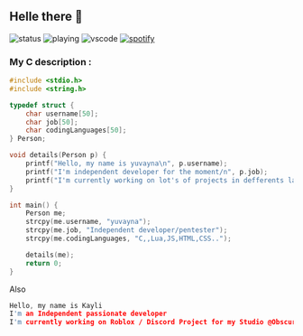 ## Helle there :wave:

![status](https://api.statusbadges.me/badge/status/284320682144169988?simple=true) ![playing](https://api.statusbadges.me/badge/playing/284320682144169988) ![vscode](https://api.statusbadges.me/badge/vscode/284320682144169988) [![spotify](https://api.statusbadges.me/badge/spotify/284320682144169988)](https://api.statusbadges.me/openspotify/284320682144169988)

### My C description :
```c
#include <stdio.h>
#include <string.h>

typedef struct {
    char username[50];
    char job[50];
    char codingLanguages[50];
} Person;

void details(Person p) {
    printf("Hello, my name is yuvayna\n", p.username);
    printf("I'm independent developer for the moment/n", p.job);
    printf("I'm currently working on lot's of projects in defferents languages", p.codingLanguages);
}

int main() {
    Person me;
    strcpy(me.username, "yuvayna");
    strcpy(me.job, "Independent developer/pentester");
    strcpy(me.codingLanguages, "C,,Lua,JS,HTML,CSS..");

    details(me);
    return 0;
}
```

Also

```c
Hello, my name is Kayli
I'm an Independent passionate developer 
I'm currently working on Roblox / Discord Project for my Studio @Obscura Studio
